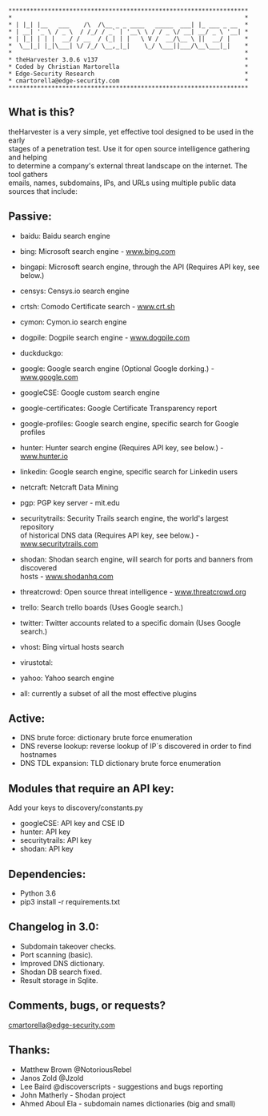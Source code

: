 ```
*******************************************************************
*                                                                 *
* | |_| |__   ___    /\  /\__ _ _ ____   _____  ___| |_ ___ _ __  *
* | __| '_ \ / _ \  / /_/ / _` | '__\ \ / / _ \/ __| __/ _ \ '__| *
* | |_| | | |  __/ / __  / (_| | |   \ V /  __/\__ \ ||  __/ |    *
*  \__|_| |_|\___| \/ /_/ \__,_|_|    \_/ \___||___/\__\___|_|    *
*                                                                 *
* theHarvester 3.0.6 v137                                         *
* Coded by Christian Martorella                                   *
* Edge-Security Research                                          *
* cmartorella@edge-security.com                                   *
*******************************************************************
```

What is this?
-------------
theHarvester is a very simple, yet effective tool designed to be used in the early<br>
stages of a penetration test. Use it for open source intelligence gathering and helping<br>
to determine a company's external threat landscape on the internet. The tool gathers<br>
emails, names, subdomains, IPs, and URLs using multiple public data sources that include:

Passive:
--------
* baidu: Baidu search engine

* bing: Microsoft search engine - www.bing.com

* bingapi: Microsoft search engine, through the API (Requires API key, see below.)

* censys: Censys.io search engine

* crtsh: Comodo Certificate search - www.crt.sh

* cymon: Cymon.io search engine

* dogpile: Dogpile search engine - www.dogpile.com

* duckduckgo:

* google: Google search engine (Optional Google dorking.) - www.google.com

* googleCSE: Google custom search engine

* google-certificates: Google Certificate Transparency report

* google-profiles: Google search engine, specific search for Google profiles

* hunter: Hunter search engine (Requires API key, see below.) - www.hunter.io

* linkedin: Google search engine, specific search for Linkedin users

* netcraft: Netcraft Data Mining

* pgp: PGP key server - mit.edu

* securitytrails: Security Trails search engine, the world's largest repository<br>
  of historical DNS data (Requires API key, see below.) - www.securitytrails.com

* shodan: Shodan search engine, will search for ports and banners from discovered<br>
  hosts - www.shodanhq.com

* threatcrowd: Open source threat intelligence - www.threatcrowd.org

* trello: Search trello boards (Uses Google search.)

* twitter: Twitter accounts related to a specific domain (Uses Google search.)

* vhost: Bing virtual hosts search

* virustotal:

* yahoo: Yahoo search engine

* all: currently a subset of all the most effective plugins

Active:
-------
* DNS brute force: dictionary brute force enumeration
* DNS reverse lookup: reverse lookup of IP´s discovered in order to find hostnames
* DNS TDL expansion: TLD dictionary brute force enumeration

Modules that require an API key:
--------------------------------
Add your keys to discovery/constants.py

* googleCSE: API key and CSE ID
* hunter: API key
* securitytrails: API key
* shodan: API key

Dependencies:
-------------
* Python 3.6
* pip3 install -r requirements.txt

Changelog in 3.0:
-----------------
* Subdomain takeover checks.
* Port scanning (basic).
* Improved DNS dictionary.
* Shodan DB search fixed.
* Result storage in Sqlite.

Comments, bugs, or requests?
----------------------------
cmartorella@edge-security.com

Thanks:
-------
* Matthew Brown @NotoriousRebel
* Janos Zold @Jzold
* Lee Baird @discoverscripts - suggestions and bugs reporting
* John Matherly - Shodan project
* Ahmed Aboul Ela - subdomain names dictionaries (big and small)
